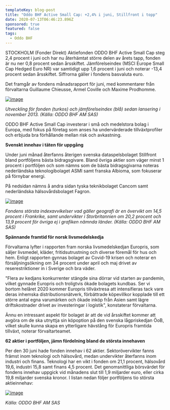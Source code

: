 ```yaml
---
templateKey: blog-post
title: "Oddo BHF Active Small Cap: +2,4% i juni, Stillfront i topp"
date: 2020-07-13T06:46:23.896Z
sponsored: true
featured: false
tags:
  - Oddo BHF
---
```

STOCKHOLM (Fonder Direkt) Aktiefonden ODDO BHF Active Small Cap steg 2,4 procent i juni och har nu återhämtat större delen av årets tapp, fonden är nu ner 0,8 procent sedan årsskiftet. Jämförelseindex (MSCI Europe Small Cap Hedged Euro NR) var samtidigt upp 1,6 procent i juni och noterar -13,4 procent sedan årsskiftet. Siffrorna gäller i fondens basvaluta euro.

Det framgår av fondens månadsrapport för juni, med kommentarer från förvaltarna Guillaume Chieusse, Armel Coville och Maxime Prodhomme.

[![image](https://i.direkt.se/200713/586623101.png)](https://i.direkt.se/200713/586623101.png)

*Utveckling för fonden (turkos) och jämförelseindex (blå) sedan lansering i november 2013. (Källa: ODDO BHF AM SAS)*

ODDO BHF Active Small Cap investerar i små och medelstora bolag i Europa, med fokus på företag som anses ha undervärderade tillväxtprofiler och erbjuda bra förhållande mellan risk och avkastning.

**Svenskt innehav i täten för uppgång**

Under juni månad återfanns återigen svenska dataspelsbolaget Stillfront bland portföljens bästa bidragsgivare. Bland övriga aktier som väger minst 1 procent i portföljen och som nämns som de bästa bidragsgivarna noteras nederländska teknologibolaget ASMI samt franska Albioma, som fokuserar på förnybar energi.

På nedsidan nämns å andra sidan tyska teknikbolaget Cancom samt nederländska hälsovårdsbolaget Fagron.

[![image](https://i.direkt.se/200713/586623102.png)](https://i.direkt.se/200713/586623102.png)

*Fondens största indexavvikelser vad gäller geografi är en övervikt om 14,5 procent i Frankrike, samt undervikter i Storbritannien om 20,2 procent och 13,9 procent för övriga ej i grafiken nämnda länder. (Källa: ODDO BHF AM SAS)*

**Spännande framtid för norsk livsmedelskedja**

Förvaltarna lyfter i rapporten fram norska livsmedelskedjan Europris, som säljer livsmedel, kläder, fritidsutrustning och diverse föremål för hus och hem. Enligt rapporten gynnas bolaget av Covid-19 krisen och noterar en försäljningsökning om 34 procent under april och maj drivet av reserestriktioner in i Sverige och bra väder.

"Flera av kedjans konkurrenter stängde sina dörrar vid starten av pandemin, vilket gynnade Europris och troligtvis ökade bolagets kundbas. Ser vi bortom helåret 2020 kommer Europris tillväxtresa att intensifieras tack vare deras inhemska distributionsnätverk, förbättrade köpevillkor kopplade till ett större antal egna varumärken och ökade inköp från Asien samt lägre driftskostnader drivet av investeringar i logistik", konstaterar förvaltarna.

Ännu en intressant aspekt för bolaget är att de vid årsskiftet kommer att avgöra om de ska utnyttja sin köpoption på den svenska lågpriskedjan ÖoB, vilket skulle kunna skapa en ytterligare hävstång för Europris framtida tillväxt, noterar förvaltarteamet.

**62 aktier i portföljen, jämn fördelning bland de största innehaven**

Per den 30 juni hade fonden innehav i 62 aktier. Sektorövervikter fanns främst inom teknologi och hälsovård, medan undervikter återfanns inom industri och finans. Teknologi har en vikt i fonden om 21,1 procent, hälsovård 19,6, industri 15,8 samt finans 4,5 procent. Det genomsnittliga börsvärdet för fondens innehav uppgick vid månadens slut till 1,9 miljarder euro, eller cirka 19,8 miljarder svenska kronor. I listan nedan följer portföljens tio största aktieinnehav:

[![image](https://i.direkt.se/200713/586623103.png)](https://i.direkt.se/200713/586623103.png)

*Källa: ODDO BHF AM SAS*